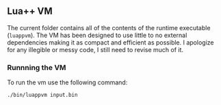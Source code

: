 ## Lua++ VM
The current folder contains all of the contents of the runtime executable (```luappvm```). The VM has been designed to use little to no external dependencies making it as compact and efficient as possible. I apologize for any illegible or messy code, I still need to revise much of it.

### Runnning the VM
To run the vm use the following command:
```
./bin/luappvm input.bin
```
